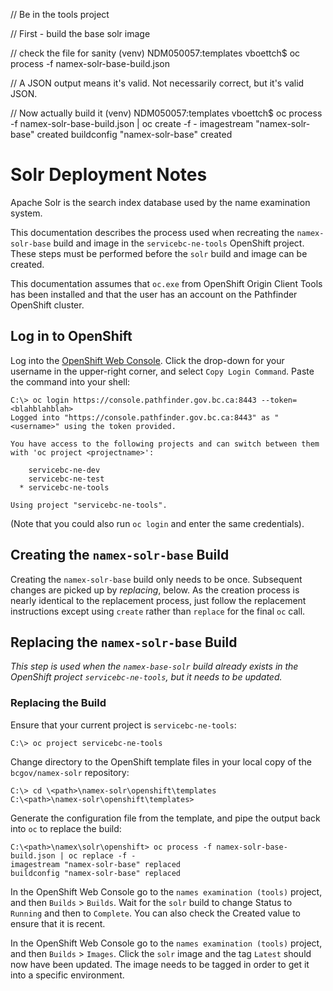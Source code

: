 // Be in the tools project

// First - build the base solr image

// check the file for sanity
(venv) NDM050057:templates vboettch$ oc process -f namex-solr-base-build.json

// A JSON output means it's valid.  Not necessarily correct, but it's valid JSON.

// Now actually build it
(venv) NDM050057:templates vboettch$ oc process -f namex-solr-base-build.json | oc create -f -
imagestream "namex-solr-base" created
buildconfig "namex-solr-base" created

# Solr Deployment Notes

Apache Solr is the search index database used by the name examination system.

This documentation describes the process used when recreating the `namex-solr-base` build and image in the
`servicebc-ne-tools` OpenShift project. These steps must be performed before the `solr` build and image can be created.

This documentation assumes that `oc.exe` from OpenShift Origin Client Tools has been installed and that the user has
an account on the Pathfinder OpenShift cluster.

## Log in to OpenShift

Log into the [OpenShift Web Console](https://console.pathfinder.gov.bc.ca:8443/console). Click the drop-down for your
username in the upper-right corner, and select `Copy Login Command`. Paste the command into your shell:

```
C:\> oc login https://console.pathfinder.gov.bc.ca:8443 --token=<blahblahblah>
Logged into "https://console.pathfinder.gov.bc.ca:8443" as "<username>" using the token provided.

You have access to the following projects and can switch between them with 'oc project <projectname>':

    servicebc-ne-dev
    servicebc-ne-test
  * servicebc-ne-tools

Using project "servicebc-ne-tools".
```

(Note that you could also run `oc login` and enter the same credentials).

## Creating the `namex-solr-base` Build

Creating the `namex-solr-base` build only needs to be once. Subsequent changes are picked up by *replacing*, below. As
the creation process is nearly identical to the replacement process, just follow the replacement instructions except
using `create` rather than `replace` for the final `oc` call.

## Replacing the `namex-solr-base` Build

*This step is used when the `namex-base-solr` build already exists in the OpenShift project `servicebc-ne-tools`, but it
needs to be updated.*

### Replacing the Build

Ensure that your current project is `servicebc-ne-tools`:

```
C:\> oc project servicebc-ne-tools
```

Change directory to the OpenShift template files in your local copy of the `bcgov/namex-solr` repository:

```
C:\> cd \<path>\namex-solr\openshift\templates
C:\<path>\namex-solr\openshift\templates>
```

Generate the configuration file from the template, and pipe the output back into `oc` to replace the build:

```
C:\<path>\namex\solr\openshift> oc process -f namex-solr-base-build.json | oc replace -f -
imagestream "namex-solr-base" replaced
buildconfig "namex-solr-base" replaced
```

In the OpenShift Web Console go to the `names examination (tools)` project, and then `Builds` > `Builds`. Wait for the
`solr` build to change Status to `Running` and then to `Complete`. You can also check the Created value to ensure that
it is recent. 

In the OpenShift Web Console go to the `names examination (tools)` project, and then `Builds` > `Images`. Click the
`solr` image and the tag `Latest` should now have been updated. The image needs to be tagged in order to get it into a
specific environment.
